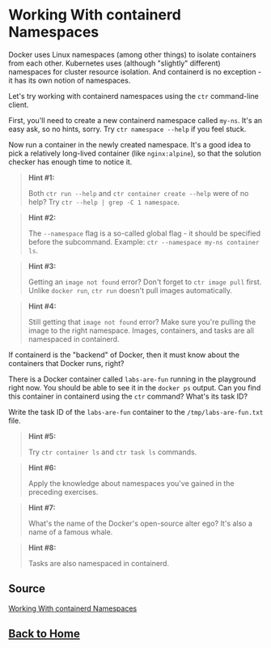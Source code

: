 # **Working With containerd Namespaces**

Docker uses Linux namespaces (among other things) to isolate containers from each other. Kubernetes uses (although "slightly" different) namespaces for cluster resource isolation. And containerd is no exception - it has its own notion of namespaces.

Let's try working with containerd namespaces using the ``ctr`` command-line client.

First, you'll need to create a new containerd namespace called ``my-ns``. It's an easy ask, so no hints, sorry. Try ``ctr namespace --help`` if you feel stuck.

Now run a container in the newly created namespace. It's a good idea to pick a relatively long-lived container (like ``nginx:alpine``), so that the solution checker has enough time to notice it.

> **Hint #1:**
>
> Both ``ctr run --help`` and ``ctr container create --help`` were of no help? Try ``ctr --help | grep -C 1 namespace``.

> **Hint #2:**
>
> The ``--namespace`` flag is a so-called global flag - it should be specified before the subcommand. Example: ``ctr --namespace my-ns container ls``.

> **Hint #3:**
>
> Getting an ``image not found`` error? Don't forget to ``ctr image pull`` first. Unlike ``docker run``, ``ctr run`` doesn't pull images automatically.

> **Hint #4:**
>
> Still getting that ``image not found`` error? Make sure you're pulling the image to the right namespace. Images, containers, and tasks are all namespaced in containerd.

If containerd is the "backend" of Docker, then it must know about the containers that Docker runs, right?

There is a Docker container called ``labs-are-fun`` running in the playground right now. You should be able to see it in the ``docker ps`` output. Can you find this container in containerd using the ``ctr`` command? What's its task ID?

Write the task ID of the ``labs-are-fun`` container to the ``/tmp/labs-are-fun.txt`` file.

> **Hint #5:**
>
> Try ``ctr container ls`` and ``ctr task ls`` commands.

> **Hint #6:**
>
> Apply the knowledge about namespaces you've gained in the preceding exercises.

> **Hint #7:**
>
> What's the name of the Docker's open-source alter ego? It's also a name of a famous whale.

> **Hint #8:**
>
> Tasks are also namespaced in containerd.

## **Source**

[Working With containerd Namespaces](https://labs.iximiuz.com/challenges/containerd-namespaces)

## **[Back to Home](../../)**